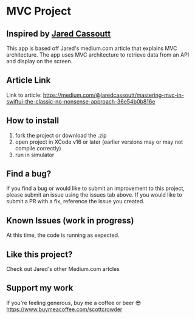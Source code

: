 # MVC Project

## Inspired by <a href="https://medium.com/@jaredcassoutt">Jared Cassoutt</a>

This app is based off Jared's medium.com article that explains MVC architecture. The app uses MVC architecture to retrieve data from an API and display on the screen.

## Article Link

Link to article: https://medium.com/@jaredcassoutt/mastering-mvc-in-swiftui-the-classic-no-nonsense-approach-36e54b0b816e

## How to install

1. fork the project or download the .zip
2. open project in XCode v16 or later (earlier versions may or may not compile correctly)
3. run in simulator

## Find a bug?

If you find a bug or would like to submit an improvement to this project, please submit an issue using the issues tab above. If you would like to submit a PR with a fix, reference the issue you created.

## Known Issues (work in progress)

At this time, the code is running as expected.

## Like this project?

Check out Jared's other Medium.com artcles

## Support my work

If you're feeling generous, buy me a coffee or beer 😎 https://www.buymeacoffee.com/scottcrowder
